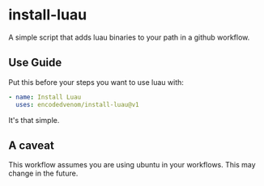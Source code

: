 # install-luau

A simple script that adds luau binaries to your path in a github workflow.

## Use Guide

Put this before your steps you want to use luau with:

```yml
- name: Install Luau
  uses: encodedvenom/install-luau@v1
```

It's that simple.

## A caveat

This workflow assumes you are using ubuntu in your workflows. This may change in the future.